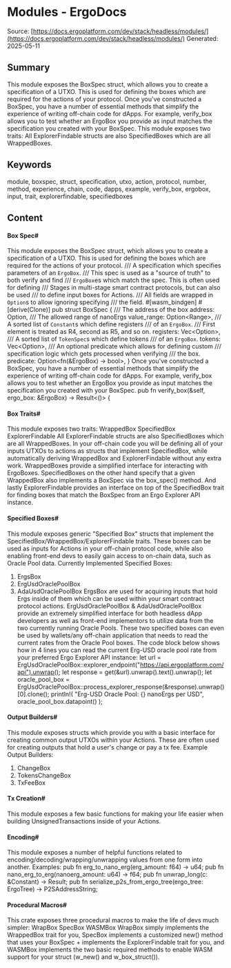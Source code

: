 # Modules - ErgoDocs
Source: [https://docs.ergoplatform.com/dev/stack/headless/modules/](https://docs.ergoplatform.com/dev/stack/headless/modules/)
Generated: 2025-05-11

## Summary
This module exposes the BoxSpec struct, which allows you to create a specification of a UTXO. This is used for defining the boxes which are required for the actions of your protocol. Once you've constructed a BoxSpec, you have a number of essential methods that simplify the experience of writing off-chain code for dApps. For example, verify_box allows you to test whether an ErgoBox you provide as input matches the specification you created with your BoxSpec. This module exposes two traits: All ExplorerFindable structs are also SpecifiedBoxes which are all WrappedBoxes.

## Keywords
module, boxspec, struct, specification, utxo, action, protocol, number, method, experience, chain, code, dapps, example, verify_box, ergobox, input, trait, explorerfindable, specifiedboxes

## Content
#### Box Spec#
This module exposes the BoxSpec struct, which allows you to create a specification of a UTXO. This is used for defining the boxes which are required for the actions of your protocol.
/// A specification which specifies parameters of an `ErgoBox`.
/// This spec is used as a "source of truth" to both verify and find
/// `ErgoBox`es which match the spec. This is often used for defining
/// Stages in multi-stage smart contract protocols, but can also be used
/// to define input boxes for Actions.
/// All fields are wrapped in `Option`s to allow ignoring specifying
/// the field.
#[wasm_bindgen]
#[derive(Clone)]
pub struct BoxSpec {
    /// The address of the box
    address: Option<ErgoAddressString>,
    /// The allowed range of nanoErgs
    value_range: Option<Range<NanoErg>>,
    /// A sorted list of `Constant`s which define registers
    /// of an `ErgoBox`.
    /// First element is treated as R4, second as R5, and so on.
    registers: Vec<Option<Constant>>,
    /// A sorted list of `TokenSpec`s which define tokens
    /// of an `ErgoBox`.
    tokens: Vec<Option<TokenSpec>>,
    /// An optional predicate which allows for defining custom
    /// specification logic which gets processed when verifying
    /// the box.
    predicate: Option<fn(&ErgoBox) -> bool>,
}
Once you've constructed a BoxSpec, you have a number of essential methods that simplify the experience of writing off-chain code for dApps.
For example, verify_box allows you to test whether an ErgoBox you provide as input matches the specification you created with your BoxSpec.
pub fn verify_box(&self, ergo_box: &ErgoBox) -> Result<()> {

#### Box Traits#
This module exposes two traits:
WrappedBox
SpecifiedBox
ExplorerFindable
All ExplorerFindable structs are also SpecifiedBoxes which are all WrappedBoxes. In your off-chain code you will be defining all of your inputs UTXOs to actions as structs that implement SpecifiedBox, while automatically deriving WrappedBox and ExplorerFindable without any extra work.
WrappedBoxes provide a simplified interface for interacting with ErgoBoxes. SpecifiedBoxes on the other hand specify that a given WrappedBox also implements a BoxSpec via the box_spec() method. And lastly ExplorerFindable provides an interface on top of the SpecifiedBox trait for finding boxes that match the BoxSpec from an Ergo Explorer API instance.

#### Specified Boxes#
This module exposes generic "Specified Box" structs that implement the SpecifiedBox/WrappedBox/ExplorerFindable traits. These boxes can be used as inputs for Actions in your off-chain protocol code, while also enabling front-end devs to easily gain access to on-chain data, such as Oracle Pool data.
Currently Implemented Specified Boxes:
1. ErgsBox
2. ErgUsdOraclePoolBox
3. AdaUsdOraclePoolBox
ErgsBox are used for acquiring inputs that hold Ergs inside of them which can be used within your smart contract protocol actions.
ErgUsdOraclePoolBox & AdaUsdOraclePoolBox provide an extremely simplified interface for both headless dApp developers as well as front-end implementors to utilize data from the two currently running Oracle Pools. These two specified boxes can even be used by wallets/any off-chain application that needs to read the current rates from the Oracle Pool boxes.
The code block below shows how in 4 lines you can read the current Erg-USD oracle pool rate from your preferred Ergo Explorer API instance:
let url = ErgUsdOraclePoolBox::explorer_endpoint("https://api.ergoplatform.com/api").unwrap();
let response = get(&url).unwrap().text().unwrap();
let oracle_pool_box =
    ErgUsdOraclePoolBox::process_explorer_response(&response).unwrap()[0].clone();
println!(
    "Erg-USD Oracle Pool: {} nanoErgs per USD",
    oracle_pool_box.datapoint()
);

#### Output Builders#
This module exposes structs which provide you with a basic interface
for creating common output UTXOs within your Actions. These are often
used for creating outputs that hold a user's change or pay a tx fee.
Example Output Builders:
1. ChangeBox
2. TokensChangeBox
3. TxFeeBox

#### Tx Creation#
This module exposes a few basic functions for making your life easier when building UnsignedTransactions inside of your Actions.

#### Encoding#
This module exposes a number of helpful functions related to encoding/decoding/wrapping/unwrapping values from one form into another.
Examples:
pub fn erg_to_nano_erg(erg_amount: f64) -> u64;
pub fn nano_erg_to_erg(nanoerg_amount: u64) -> f64;
pub fn unwrap_long(c: &Constant) -> Result<i64>;
pub fn serialize_p2s_from_ergo_tree(ergo_tree: ErgoTree) -> P2SAddressString;

#### Procedural Macros#
This crate exposes three procedural macros to make the life of devs much simpler:
WrapBox
SpecBox
WASMBox
WrapBox simply implements the WrappedBox trait for you, SpecBox implements a customized new() method that uses your BoxSpec + implements the ExplorerFindable trait for you, and WASMBox implements the two basic required methods to enable WASM support for your struct (w_new() and w_box_struct()).
